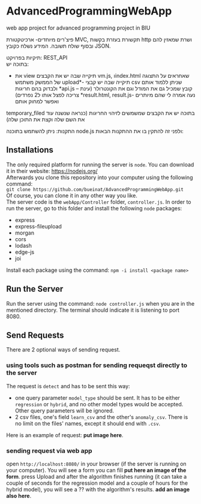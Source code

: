 # AdvancedProgrammingWebApp

web app project for advanced programming project in BIU


פיצ'רים מיוחדים- ארכיטקטורת MVC, תקשורת בעזרת בקשות http ושרת שמאזין להם ובסוף שולח תשובה. המידע נשלח כקובץ JSON.

תיקיות בפרויקט:
REST_API  
בתוכה יש:
* את view תיקייה שבה יש את הקבצים vm.js, וindex.html שאחראים על התצוגה של הממשק משתמש
upload*- תיקייה שבה יש קבצי csv שניתן ללמוד אותם ולבדוק בהם חריגות
*api.js – קובץ שמכיל גם את המודל וגם את הקונטרולר (עינת צריכה לפצל אותו ל2 נפרדים)
*result.html, result.js- נעה אמרה לי שהם מיותרים ואפשר למחוק אותם

temporary_filed
בתוכה יש את הקבצים שמשמשים לזיהוי החריגות (כנראה שנשנה עוד את השם שלה וקצת את התוכן שלה)

התקנות:
ניתן להשתמש בתוכנה node.js ולפני זה להתקין בו את ההתקנות הבאות:

## Installations
The only required platform for running the server is `node`. You can download it in their website: https://nodejs.org/   
Afterwards you clone this repository into your computer using the following command:   
`git clone https://github.com/bueinat/AdvancedProgrammingWebApp.git`   
Of course, you can clone it in any other way you like.   
The server code is the `webApp/Controller` folder, `controller.js`. In order to run the server, go to this folder and install the following `node` packages:
- express
- express-fileupload
-	morgan
- cors
- lodash
- edge-js
-	joi   

Install each package using the command: `npm -i install <package name>`

## Run the Server
Run the server using the command: `node controller.js` when you are in the mentioned directory. The terminal should indicate it is listening to port 8080.

## Send Requests
There are 2 optional ways of sending request.

### using tools such as postman for sending requeqst directly to the server
The request is `detect` and has to be sent this way:
- one query parameter `model_type` should be sent. It has to be either `regression` or `hybrid`, and no other model types would be accepted. Other query parameters will be ignored.
- 2 csv files, one's field `learn_csv` and the other's `anomaly_csv`. There is no limit on the files' names, except it should end with `.csv`.

Here is an example of request: **put image here**.   

### sending request via web app
open `http://localhost:8080/` in your browser (if the server is running on your computer). You will see a form you can fill **put here an image of the form**. press Upload and after the algorithm finishes running (it can take a couple of seconds for the regression model and a couple of hours for the hybrid model), you will see a ?? with the algorithm's results. **add an image also here**.
